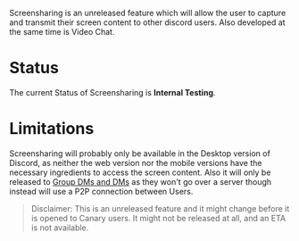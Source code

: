 <!-- TITLE: Screensharing -->
<!-- SUBTITLE: Coming Soon! -->

Screensharing is an unreleased feature which will allow the user to capture and transmit their screen content to other discord users. Also developed at the same time is Video Chat.

# Status
The current Status of Screensharing is **Internal Testing**.
# Limitations
Screensharing will probably only be available in the Desktop version of Discord, as neither the web version nor the mobile versions have the necessary ingredients to access the screen content. Also it will only be released to [Group DMs and DMs](/direct-messages) as they won't go over a server though instead will use a P2P connection between Users.

> Disclaimer: This is an unreleased feature and it might change before it is opened to Canary users. It might not be released at all, and an ETA is not available.